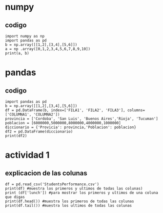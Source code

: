 # numpy
## codigo
```
import numpy as np
import pandas as pd 
b = np.array([[1,2],[3,4],[5,6]])
a = np .array([0,1,2,3,4,5,6,7,8,9,10])
print(a, b)
```

# pandas
## codigo
```import numpy as np
import pandas as pd
b = np.array([[1,2],[3,4],[5,6]])
df = pd.DataFrame(b, index=['FILA1', 'FILA2', 'FILA3'], columns=['COLUMNA1', 'COLUMNA2'])
provincia = ['Cordoba', 'San Luis', 'Buenos Aires','Rioja', 'Tucuman']
poblacion = [6000000,5000000,8000000,4000000,1000000]
diccionario = {'Provicia': provincia,'Poblacion': poblacion}
df2 = pd.DataFrame(diccionario)
print(df2)
```

# actividad 1
## explicacion de las colunas
```import pandas as pd 
df = pd.read_csv('StudentsPerformance.csv')
print(df) #muestra los primeros y ultimos de todas las colunas)  
print (df['lunch']) #para mostrar los primeros y ultimos de una coluna que digas
print(df.head()) #muestra los primeros de todas las colunas
print(df.tail()) #muestra los ultimos de todas las colunas
```
